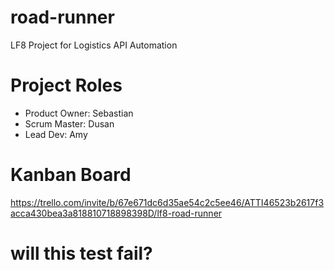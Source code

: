 # road-runner
LF8 Project for Logistics API Automation


# Project Roles
- Product Owner: Sebastian
- Scrum Master: Dusan
- Lead Dev: Amy


# Kanban Board
https://trello.com/invite/b/67e671dc6d35ae54c2c5ee46/ATTI46523b2617f3acca430bea3a818810718898398D/lf8-road-runner



# will this test fail?